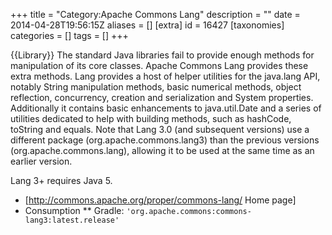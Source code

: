 +++
title = "Category:Apache Commons Lang"
description = ""
date = 2014-04-28T19:56:15Z
aliases = []
[extra]
id = 16427
[taxonomies]
categories = []
tags = []
+++

{{Library}}
The standard Java libraries fail to provide enough methods for manipulation of its core classes. Apache Commons Lang provides these extra methods.
Lang provides a host of helper utilities for the java.lang API, notably String manipulation methods, basic numerical methods, object reflection, concurrency, creation and serialization and System properties. Additionally it contains basic enhancements to java.util.Date and a series of utilities dedicated to help with building methods, such as hashCode, toString and equals.
Note that Lang 3.0 (and subsequent versions) use a different package (org.apache.commons.lang3) than the previous versions (org.apache.commons.lang), allowing it to be used at the same time as an earlier version.

Lang 3+ requires Java 5.

* [http://commons.apache.org/proper/commons-lang/ Home page]
* Consumption
** Gradle: <code>'org.apache.commons:commons-lang3:latest.release'</code>
